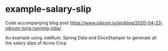 # example-salary-slip
Code accompanying blog post https://www.jobrunr.io/en/blog/2020-04-23-jobrunr-long-running-jobs/

An example using JobRunr, Spring Data and DocxStamper to generate all the salary slips of Acme Corp
